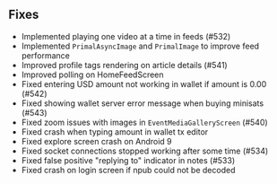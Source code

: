 ## Fixes
- Implemented playing one video at a time in feeds (#532)
- Implemented `PrimalAsyncImage` and `PrimalImage` to improve feed performance
- Improved profile tags rendering on article details  (#541)
- Improved polling on HomeFeedScreen
- Fixed entering USD amount not working in wallet if amount is 0.00 (#542)
- Fixed showing wallet server error message when buying minisats (#543)
- Fixed zoom issues with images in `EventMediaGalleryScreen` (#540)
- Fixed crash when typing amount in wallet tx editor
- Fixed explore screen crash on Android 9
- Fixed socket connections stopped working after some time (#534)
- Fixed false positive "replying to" indicator in notes (#533)
- Fixed crash on login screen if npub could not be decoded